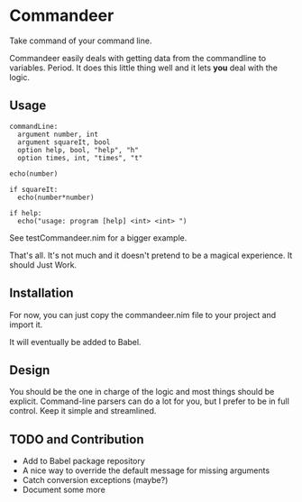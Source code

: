 Commandeer
==========

Take command of your command line.

Commandeer easily deals with getting data from the commandline to variables.
Period. It does this little thing well and it lets **you** deal with the logic.

Usage
-----

```nimrod
commandLine:
  argument number, int
  argument squareIt, bool
  option help, bool, "help", "h"
  option times, int, "times", "t"

echo(number)

if squareIt:
  echo(number*number)
  
if help:
  echo("usage: program [help] <int> <int> ")
```

See testCommandeer.nim for a bigger example.

That's all. It's not much and it doesn't pretend to be a magical experience.
It should Just Work.

Installation
------------

For now, you can just copy the commandeer.nim file to your project and
import it.

It will eventually be added to Babel.

Design
------

You should be the one in charge of the logic and most things should be
explicit. Command-line parsers can do a lot for you, but I prefer to
be in full control. Keep it simple and streamlined.

TODO and Contribution
---------------------

- Add to Babel package repository
- A nice way to override the default message for missing arguments
- Catch conversion exceptions (maybe?)
- Document some more
